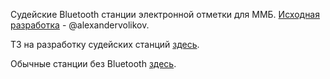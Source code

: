 Судейские Bluetooth станции электронной отметки для ММБ. [Исходная разработка](https://github.com/alexandervolikov/bt_station_mmb) - @alexandervolikov.

ТЗ на разработку судейских станций [здесь](docs/README.md).

Обычные станции без Bluetooth [здесь](https://github.com/alexandervolikov/sportiduino).
